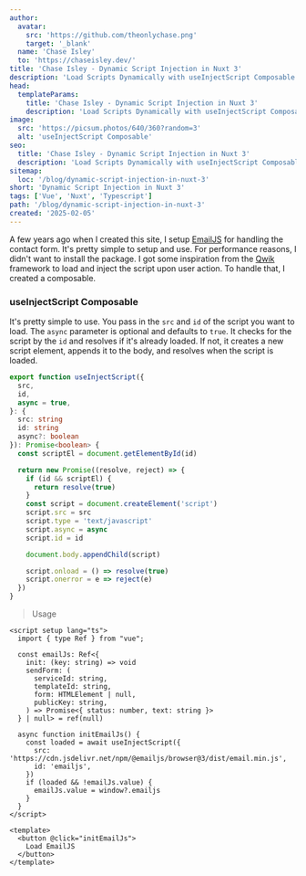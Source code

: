 ```yaml
---
author: 
  avatar:
    src: 'https://github.com/theonlychase.png'
    target: '_blank'
  name: 'Chase Isley'
  to: 'https://chaseisley.dev/'
title: 'Chase Isley - Dynamic Script Injection in Nuxt 3'
description: 'Load Scripts Dynamically with useInjectScript Composable'
head:
  templateParams:
    title: 'Chase Isley - Dynamic Script Injection in Nuxt 3'
    description: 'Load Scripts Dynamically with useInjectScript Composable'
image:
  src: 'https://picsum.photos/640/360?random=3'
  alt: 'useInjectScript Composable'
seo: 
  title: 'Chase Isley - Dynamic Script Injection in Nuxt 3'
  description: 'Load Scripts Dynamically with useInjectScript Composable'
sitemap:
  loc: '/blog/dynamic-script-injection-in-nuxt-3'
short: 'Dynamic Script Injection in Nuxt 3'
tags: ['Vue', 'Nuxt', 'Typescript']
path: '/blog/dynamic-script-injection-in-nuxt-3'
created: '2025-02-05'
---
```


A few years ago when I created this site, I setup <a href="https://www.emailjs.com/" target="_blank">EmailJS</a> for handling the contact form. It's pretty simple to setup and use.
For performance reasons, I didn't want to install the package. I got some inspiration from the <a href="https://qwik.dev/" target="_blank">Qwik</a> framework to load and inject the script
upon user action. To handle that, I created a composable.

### useInjectScript Composable

It's pretty simple to use. You pass in the `src` and `id` of the script you want to load. The `async` parameter is optional and defaults to `true`.
It checks for the script by the `id` and resolves if it's already loaded. If not, it creates a new script element, appends it to the body, and resolves when the script is loaded.

```ts [useInjectScript.ts]
export function useInjectScript({
  src,
  id,
  async = true,
}: {
  src: string
  id: string
  async?: boolean
}): Promise<boolean> {
  const scriptEl = document.getElementById(id)

  return new Promise((resolve, reject) => {
    if (id && scriptEl) {
      return resolve(true)
    }
    const script = document.createElement('script')
    script.src = src
    script.type = 'text/javascript'
    script.async = async
    script.id = id

    document.body.appendChild(script)

    script.onload = () => resolve(true)
    script.onerror = e => reject(e)
  })
}
```

> Usage

```vue [component.vue] meta-info=val
<script setup lang="ts">
  import { type Ref } from "vue";

  const emailJs: Ref<{
    init: (key: string) => void
    sendForm: (
      serviceId: string,
      templateId: string,
      form: HTMLElement | null,
      publicKey: string,
    ) => Promise<{ status: number, text: string }>
  } | null> = ref(null)

  async function initEmailJs() {
    const loaded = await useInjectScript({
      src: 'https://cdn.jsdelivr.net/npm/@emailjs/browser@3/dist/email.min.js',
      id: 'emailjs',
    })
    if (loaded && !emailJs.value) {
      emailJs.value = window?.emailjs
    }
  }
</script>

<template>
  <button @click="initEmailJs">
    Load EmailJS
  </button>
</template>
```
